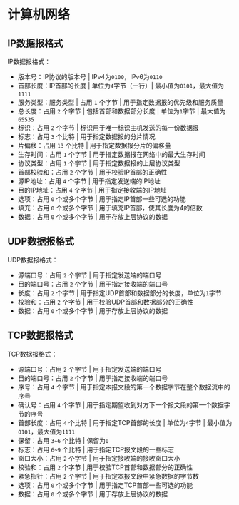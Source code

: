 <script setup>
import IPDatagram from './components/IPDatagram.vue'
import UDPDatagram from './components/UDPDatagram.vue'
import TCPDatagram from './components/TCPDatagram.vue'
</script>

# 计算机网络

## IP数据报格式
IP数据报格式：  
<IPDatagram />  
- 版本号：IP协议的版本号 | IPv4为`0100`，IPv6为`0110`
- 首部长度：IP首部的长度 | 单位为`4`字节（一行）| 最小值为`0101`，最大值为`1111`
- 服务类型：服务类型 | 占用 `1` 个字节 | 用于指定数据报的优先级和服务质量
- 总长度：占用 `2` 个字节 | 包括首部和数据部分长度 | 单位为`1`字节 | 最大值为`65535`
- 标识：占用 `2` 个字节 | 标识用于唯一标识主机发送的每一份数据报
- 标志：占用 `3` 个比特 | 用于指定数据报的分片情况
- 片偏移：占用 `13` 个比特 | 用于指定数据报分片的偏移量
- 生存时间：占用 `1` 个字节 | 用于指定数据报在网络中的最大生存时间
- 协议类型：占用 `1` 个字节 | 用于指定数据报的上层协议类型
- 首部校验和：占用 `2` 个字节 | 用于校验IP首部的正确性
- 源IP地址：占用 `4` 个字节 | 用于指定发送端的IP地址
- 目的IP地址：占用 `4` 个字节 | 用于指定接收端的IP地址
- 选项：占用 `0` 个或多个字节 | 用于指定IP首部一些可选的功能
- 填充：占用 `0` 个或多个字节 | 用于填充IP首部，使其长度为4的倍数
- 数据：占用 `0` 个或多个字节 | 用于存放上层协议的数据

## UDP数据报格式
UDP数据报格式：
<UDPDatagram />
- 源端口号：占用 `2` 个字节 | 用于指定发送端的端口号
- 目的端口号：占用 `2` 个字节 | 用于指定接收端的端口号
- 长度：占用 `2` 个字节 | 用于指定UDP首部和数据部分的长度，单位为`1`字节
- 校验和：占用 `2` 个字节 | 用于校验UDP首部和数据部分的正确性
- 数据：占用 `0` 个或多个字节 | 用于存放上层协议的数据

## TCP数据报格式
TCP数据报格式：
<TCPDatagram />
- 源端口号：占用 `2` 个字节 | 用于指定发送端的端口号
- 目的端口号：占用 `2` 个字节 | 用于指定接收端的端口号
- 序号：占用 `4` 个字节 | 用于指定本报文段的第一个数据字节在整个数据流中的序号
- 确认号：占用 `4` 个字节 | 用于指定期望收到对方下一个报文段的第一个数据字节的序号
- 首部长度：占用 `4` 个比特 | 用于指定TCP首部的长度 | 单位为`4`字节 | 最小值为`0101`，最大值为`1111`
- 保留：占用 `3~6` 个比特 | 保留为`0`
- 标志：占用 `6~9` 个比特 | 用于指定TCP报文段的一些标志
- 窗口大小：占用 `2` 个字节 | 用于指定接收端的接收窗口大小
- 校验和：占用 `2` 个字节 | 用于校验TCP首部和数据部分的正确性
- 紧急指针：占用 `2` 个字节 | 用于指定本报文段中紧急数据的字节数
- 选项：占用 `0` 个或多个字节 | 用于指定TCP首部一些可选的功能
- 数据：占用 `0` 个或多个字节 | 用于存放上层协议的数据